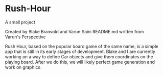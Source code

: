 # Rush-Hour
A small project

Created by Blake Branvold and Varun Saini
README.md written from Varun's Perspective

Rush Hour, based on the popular board game of the same name, is a simple app that is still in its early stages of development. Blake and I are currently working on a way to define Car objects and give them coordinates on the playing board. After we do this, we will likely perfect game generation and work on graphics.
